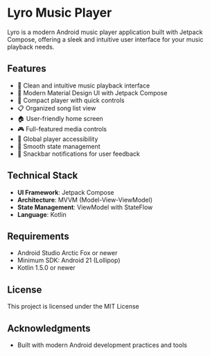 # Lyro Music Player

Lyro is a modern Android music player application built with Jetpack Compose, offering a sleek and intuitive user interface for your music playback needs.

## Features

- 🎵 Clean and intuitive music playback interface
- 🎨 Modern Material Design UI with Jetpack Compose
- 📱 Compact player with quick controls
- 📋 Organized song list view
- 🏠 User-friendly home screen
- 🎮 Full-featured media controls
- 📱 Global player accessibility
- 💫 Smooth state management
- 📢 Snackbar notifications for user feedback

## Technical Stack

- **UI Framework**: Jetpack Compose
- **Architecture**: MVVM (Model-View-ViewModel)
- **State Management**: ViewModel with StateFlow
- **Language**: Kotlin

## Requirements

- Android Studio Arctic Fox or newer
- Minimum SDK: Android 21 (Lollipop)
- Kotlin 1.5.0 or newer

## License

This project is licensed under the MIT License

## Acknowledgments

- Built with modern Android development practices and tools